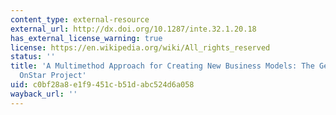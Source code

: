 ```yaml
---
content_type: external-resource
external_url: http://dx.doi.org/10.1287/inte.32.1.20.18
has_external_license_warning: true
license: https://en.wikipedia.org/wiki/All_rights_reserved
status: ''
title: 'A Multimethod Approach for Creating New Business Models: The General Motors
  OnStar Project'
uid: c0bf28a8-e1f9-451c-b51d-abc524d6a058
wayback_url: ''
---
```


